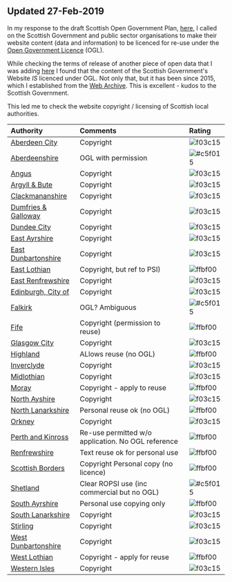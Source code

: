 ## Updated 27-Feb-2019

In my response to the draft Scottish Open Government Plan, [here](https://codethecity.co.uk/2018/11/25/response-to-scotlands-draft-action-plan-on-open-government/), I called on the Scottish Government and public sector organisations to make their website content (data and information) to be licenced for re-use under the [Open Government Licence](http://www.nationalarchives.gov.uk/doc/open-government-licence/version/3/) (OGL). 

While checking the terms of release of another piece of open data that I was adding [here](README.md) I found that the content of the Scottish Government's Website *IS* licenced under OGL. Not only that, but it has been since 2015, which I established from the [Web Archive](https://web.archive.org/web/20150701000000*/http://www.gov.scot/). This is excellent - kudos to the Scottish Government. 

This led me to check the website copyright / licensing of Scottish local authorities. 


|Authority| Comments|Rating|
|:------|:--------|:-----|
|[Aberdeen City](https://www.aberdeencity.gov.uk/terms-and-conditions)| Copyright|![f03c15](https://placehold.it/15/f03c15/000000?text=+)|
|[Aberdeenshire](https://www.aberdeenshire.gov.uk/online/re-use-information/)|OGL with permission|![#c5f015](https://placehold.it/15/c5f015/000000?text=+)|
|[Angus](https://www.angus.gov.uk/terms_and_disclaimer)|Copyright|![f03c15](https://placehold.it/15/f03c15/000000?text=+)|
|[Argyll & Bute](https://www.argyll-bute.gov.uk/privacy-policy)|Copyright|![f03c15](https://placehold.it/15/f03c15/000000?text=+)|
|[Clackmananshire](https://www.clacks.gov.uk/)|Copyright|![f03c15](https://placehold.it/15/f03c15/000000?text=+)|
|[Dumfries & Galloway](https://www.dumgal.gov.uk/)| Copyright|![f03c15](https://placehold.it/15/f03c15/000000?text=+)|
|[Dundee City](https://www.dundeecity.gov.uk/)| Copyright|![f03c15](https://placehold.it/15/f03c15/000000?text=+)|
|[East Ayrshire](https://www.east-ayrshire.gov.uk/help/CopyrightandDisclaimer.aspx)|Copyright|![f03c15](https://placehold.it/15/f03c15/000000?text=+)|
|[East Dunbartonshire](https://www.eastdunbarton.gov.uk/copyright-disclaimer)| Copyright|![f03c15](https://placehold.it/15/f03c15/000000?text=+)|
|[East Lothian](https://www.eastlothian.gov.uk/info/210598/access_to_information/12300/access_to_information/5)|Copyright, but ref to PSI)|![ffbf00](https://placehold.it/15/ffbf00/000000?text=+)|
|[East Renfrewshire](https://www.eastrenfrewshire.gov.uk/Home)|Copyright|![f03c15](https://placehold.it/15/f03c15/000000?text=+)|
|[Edinburgh, City of](http://www.edinburgh.gov.uk/terms)|Copyright|![f03c15](https://placehold.it/15/f03c15/000000?text=+)|
|[Falkirk](http://www.falkirk.gov.uk/services/council-democracy/access-to-information/reuse-information.aspx)|OGL? Ambiguous|![#c5f015](https://placehold.it/15/c5f015/000000?text=+)|
|[Fife](https://www.fifedirect.org.uk/footer/index.cfm?fuseaction=tandc.display#section2)|Copyright (permission to reuse)|![ffbf00](https://placehold.it/15/ffbf00/000000?text=+)|
|[Glasgow City](https://www.glasgow.gov.uk/index.aspx?articleid=17250)|Copyright|![f03c15](https://placehold.it/15/f03c15/000000?text=+)|
|[Highland](https://www.highland.gov.uk/info/591/council_and_government/724/terms_and_disclaimer)|ALlows reuse (no OGL)|![ffbf00](https://placehold.it/15/ffbf00/000000?text=+)|
|[Inverclyde](https://www.inverclyde.gov.uk/site-basics/copyright)|Copyright|![f03c15](https://placehold.it/15/f03c15/000000?text=+)|
|[Midlothian](https://www.midlothian.gov.uk/terms)|Copyright|![f03c15](https://placehold.it/15/f03c15/000000?text=+)|
|[Moray](http://www.moray.gov.uk/moray_standard/page_41071.html)|Copyright - apply to reuse |![ffbf00](https://placehold.it/15/ffbf00/000000?text=+)|
|[North Ayshire](https://www.north-ayrshire.gov.uk/disclaimer.aspx)|Copyright|![f03c15](https://placehold.it/15/f03c15/000000?text=+)|
|[North Lanarkshire](https://www.northlanarkshire.gov.uk/index.aspx?articleid=15005)|Personal reuse ok (no OGL)|![ffbf00](https://placehold.it/15/ffbf00/000000?text=+)|
|[Orkney](http://www.orkney.gov.uk)|Copyright|![f03c15](https://placehold.it/15/f03c15/000000?text=+)|
|[Perth and Kinross](https://www.pkc.gov.uk/article/15583/Terms-and-disclaimer)|Re-use permitted w/o application. No OGL reference|![ffbf00](https://placehold.it/15/ffbf00/000000?text=+)|
|[Renfrewshire](http://www.renfrewshire.gov.uk/article/2202/Copyright)|Text reuse ok for personal use |![ffbf00](https://placehold.it/15/ffbf00/000000?text=+)|
|[Scottish Borders](https://www.scotborders.gov.uk/terms)|Copyright Personal copy (no licence)|![ffbf00](https://placehold.it/15/ffbf00/000000?text=+)|
|[Shetland](https://www.shetland.gov.uk/information-rights/Re-useofPublicSectorInformation.asp)|Clear ROPSI use (inc commercial but no OGL)|![#c5f015](https://placehold.it/15/c5f015/000000?text=+)|
|[South Ayrshire](https://www.south-ayrshire.gov.uk/terms/)|Personal use copying only|![ffbf00](https://placehold.it/15/ffbf00/000000?text=+)|
|[South Lanarkshire](http://www.southlanarkshire.gov.uk/term)|Copyright |![f03c15](https://placehold.it/15/f03c15/000000?text=+)|
|[Stirling](https://www.stirling.gov.uk/council-democracy/information-performance-statistics/service-standards/internet-services-standards/)|Copyright |![f03c15](https://placehold.it/15/f03c15/000000?text=+)|
|[West Dunbartonshire](http://www.west-dunbarton.gov.uk/terms/)|Copyright|![f03c15](https://placehold.it/15/f03c15/000000?text=+)|
|[West Lothian](https://www.westlothian.gov.uk/terms)|Copyright - apply for reuse |![ffbf00](https://placehold.it/15/ffbf00/000000?text=+)|
|[Western Isles](https://www.cne-siar.gov.uk)|Copyright|![f03c15](https://placehold.it/15/f03c15/000000?text=+)|

